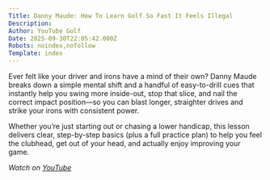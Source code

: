 ```yaml
---
Title: Danny Maude: How To Learn Golf So Fast It Feels Illegal
Description: 
Author: YouTube Golf
Date: 2025-09-30T22:05:42.000Z
Robots: noindex,nofollow
Template: index
---
```

<p>Ever felt like your driver and irons have a mind of their own? Danny Maude breaks down a simple mental shift and a handful of easy-to-drill cues that instantly help you swing more inside-out, stop that slice, and nail the correct impact position—so you can blast longer, straighter drives and strike your irons with consistent power.</p>

<p>Whether you’re just starting out or chasing a lower handicap, this lesson delivers clear, step-by-step basics (plus a full practice plan) to help you feel the clubhead, get out of your head, and actually enjoy improving your game.</p>

<p><em>Watch on <a href="https://www.youtube.com/watch?v=UTE_X-5gXzQ" rel="noopener noreferrer">YouTube</a></em></p>

